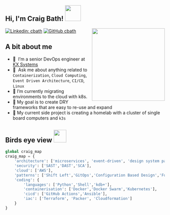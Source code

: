 <h2> Hi, I'm Craig Bath! <img src="https://media.giphy.com/media/HVFyuAzKcC616jnpq7/giphy.gif" width="50"></h2>
<img align='right' src="https://media.giphy.com/media/v1.Y2lkPTc5MGI3NjExdXI5YXZlcHloZmI3YWMzN2hjOHB3eDg5cndkbW84ZzkzY2c2eTYybCZlcD12MV9pbnRlcm5hbF9naWZfYnlfaWQmY3Q9cw/jdPMeyv9rn0hZHh8n9/giphy.gif" width="230">

[![Linkedin: cbath](https://img.shields.io/badge/-cbath-blue?style=flat-square&logo=Linkedin&logoColor=white&link=https://www.linkedin.com/in/craig-bath/)](https://www.linkedin.com/in/craig-bath/)
[![GitHub cbath](https://img.shields.io/github/followers/cbath?label=follow&style=social)](https://github.com/cbath)

## A bit about me

- 🔭 &nbsp;I’m a senior DevOps engineer at <a href="https://kx.com/">KX Systems</a>
- 💬 &nbsp;Ask me about anything related to `Containerization`, `Cloud Computing`, `Event Driven Architecture`, `CI/CD`, `Linux`
- 🌱 I’m currently migrating environments to the cloud with k8s.
- 🥅 My goal is to create DRY frameworks that are easy to re-use and expand 
- 🎯 My current side project is creating a homelab with a cluster of single board computers and `k3s`

<h2> Birds eye view <img src="https://media.giphy.com/media/0L3tl4fzhYefGzAplE/giphy.gif" width="40"></h2>

```python
global craig_map
craig_map = {
    'architecture': ['microservices', 'event-driven', 'design system pattern'],
    'security': ['SAST','DAST','SCA'],
    'cloud': ['AWS'],
    'patterns': ['Shift Left','GitOps','Configuration Based Design','Functional Programming'],
    'coding': {
        'languages': ['Python','Shell','kdb+'],
        'containerisation': ['Docker','Docker Swarm','Kubernetes'],
        'cicd': ['GitHub Actions','Ansible'],
        'iac': ['Terraform', 'Packer', 'Cloudformation']
    }
}
```
